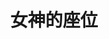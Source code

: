 ---
layout: post
category: ebay_photo
album: ebay
title: 女神的座位
message: Team高贵、冷艳的女神座位
smallImage: /images/ebay/21small.jpg
largeImage: /images/ebay/21large.jpg
---